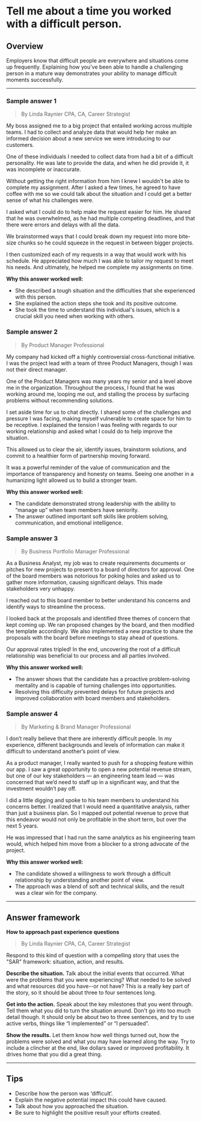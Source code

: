 # Tell me about a time you worked with a difficult person.

## Overview
Employers know that difficult people are everywhere and situations come up frequently. Explaining how you’ve been able to handle a challenging person in a mature way demonstrates your ability to manage difficult moments successfully.

---

### Sample answer 1
> By Linda Raynier CPA, CA, Career Strategist

My boss assigned me to a big project that entailed working across multiple teams. I had to collect and analyze data that would help her make an informed decision about a new service we were introducing to our customers.

One of these individuals I needed to collect data from had a bit of a difficult personality. He was late to provide the data, and when he did provide it, it was incomplete or inaccurate.

Without getting the right information from him I knew I wouldn't be able to complete my assignment. After I asked a few times, he agreed to have coffee with me so we could talk about the situation and I could get a better sense of what his challenges were.

I asked what I could do to help make the request easier for him. He shared that he was overwhelmed, as he had multiple competing deadlines, and that there were errors and delays with all the data.

We brainstormed ways that I could break down my request into more bite-size chunks so he could squeeze in the request in between bigger projects.

I then customized each of my requests in a way that would work with his schedule. He appreciated how much I was able to tailor my request to meet his needs. And ultimately, he helped me complete my assignments on time.

**Why this answer worked well:**

* She described a tough situation and the difficulties that she experienced with this person.
* She explained the action steps she took and its positive outcome.
* She took the time to understand this individual's issues, which is a crucial skill you need when working with others.

### Sample answer 2
> By Product Manager Professional

My company had kicked off a highly controversial cross-functional initiative. I was the project lead with a team of three Product Managers, though I was not their direct manager.

One of the Product Managers was many years my senior and a level above me in the organization. Throughout the process, I found that he was working around me, looping me out, and stalling the process by surfacing problems without recommending solutions.

I set aside time for us to chat directly. I shared some of the challenges and pressure I was facing, making myself vulnerable to create space for him to be receptive. I explained the tension I was feeling with regards to our working relationship and asked what I could do to help improve the situation.

This allowed us to clear the air, identify issues, brainstorm solutions, and commit to a healthier form of partnership moving forward.

It was a powerful reminder of the value of communication and the importance of transparency and honesty on teams. Seeing one another in a humanizing light allowed us to build a stronger team.

**Why this answer worked well:**

* The candidate demonstrated strong leadership with the ability to “manage up” when team members have seniority.
* The answer outlined important soft skills like problem solving, communication, and emotional intelligence.

### Sample answer 3
> By Business Portfolio Manager Professional

As a Business Analyst, my job was to create requirements documents or pitches for new projects to present to a board of directors for approval. One of the board members was notorious for poking holes and asked us to gather more information, causing significant delays. This made stakeholders very unhappy.

I reached out to this board member to better understand his concerns and identify ways to streamline the process.

I looked back at the proposals and identified three themes of concern that kept coming up. We ran proposed changes by the board, and then modified the template accordingly. We also implemented a new practice to share the proposals with the board before meetings to stay ahead of questions.

Our approval rates tripled! In the end, uncovering the root of a difficult relationship was beneficial to our process and all parties involved.

**Why this answer worked well:**

* The answer shows that the candidate has a proactive problem-solving mentality and is capable of turning challenges into opportunities.
* Resolving this difficulty prevented delays for future projects and improved collaboration with board members and stakeholders.

### Sample answer 4
> By Marketing & Brand Manager Professional

I don’t really believe that there are inherently difficult people. In my experience, different backgrounds and levels of information can make it difficult to understand another’s point of view.

As a product manager, I really wanted to push for a shopping feature within our app. I saw a great opportunity to open a new potential revenue stream, but one of our key stakeholders — an engineering team lead — was concerned that we’d need to staff up in a significant way, and that the investment wouldn’t pay off.

I did a little digging and spoke to his team members to understand his concerns better. I realized that I would need a quantitative analysis, rather than just a business plan. So I mapped out potential revenue to prove that this endeavor would not only be profitable in the short term, but over the next 5 years.

He was impressed that I had run the same analytics as his engineering team would, which helped him move from a blocker to a strong advocate of the project.

**Why this answer worked well:**

* The candidate showed a willingness to work through a difficult relationship by understanding another point of view.
* The approach was a blend of soft and technical skills, and the result was a clear win for the company.

---

## Answer framework

**How to approach past experience questions**
> By Linda Raynier CPA, CA, Career Strategist

Respond to this kind of question with a compelling story that uses the "SAR" framework: situation, action, and results.

**Describe the situation.** Talk about the initial events that occurred. What were the problems that you were experiencing? What needed to be solved and what resources did you have--or not have? This is a really key part of the story, so it should be about three to four sentences long.

**Get into the action.** Speak about the key milestones that you went through. Tell them what you did to turn the situation around. Don't go into too much detail though. It should only be about two to three sentences, and try to use active verbs, things like “I implemented” or “I persuaded”.

**Show the results.** Let them know how well things turned out, how the problems were solved and what you may have learned along the way. Try to include a clincher at the end, like dollars saved or improved profitability. It drives home that you did a great thing.

---

## Tips

* Describe how the person was ‘difficult’.
* Explain the negative potential impact this could have caused.
* Talk about how you approached the situation.
* Be sure to highlight the positive result your efforts created.
